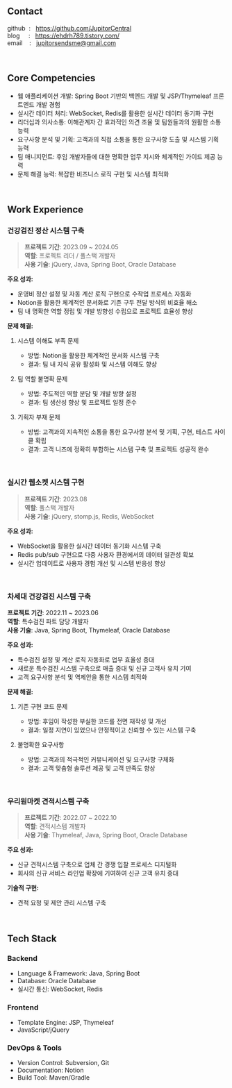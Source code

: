 

##  Contact

github &nbsp;: &nbsp; https://github.com/JupitorCentral <br>
blog  &nbsp;&nbsp;&nbsp; : &nbsp; https://ehdrh789.tistory.com/ <br>
email &nbsp;&nbsp; : &nbsp; jupitorsendsme@gmail.com

<br>

## Core Competencies
- 웹 애플리케이션 개발: Spring Boot 기반의 백엔드 개발 및 JSP/Thymeleaf 프론트엔드 개발 경험
- 실시간 데이터 처리: WebSocket, Redis를 활용한 실시간 데이터 동기화 구현
- 리더십과 의사소통: 이해관계자 간 효과적인 의견 조율 및 팀원들과의 원활한 소통 능력
- 요구사항 분석 및 기획: 고객과의 직접 소통을 통한 요구사항 도출 및 시스템 기획 능력
- 팀 매니지먼트: 후임 개발자들에 대한 명확한 업무 지시와 체계적인 가이드 제공 능력
- 문제 해결 능력: 복잡한 비즈니스 로직 구현 및 시스템 최적화

<br>

## Work Experience

### 건강검진 정산 시스템 구축

 >  **프로젝트 기간**: 2023.09 ~ 2024.05  
 >  **역할**: 프로젝트 리더 / 풀스택 개발자  
 >  **사용 기술**: jQuery, Java, Spring Boot, Oracle Database

**주요 성과:**
- 운영비 정산 설정 및 자동 계산 로직 구현으로 수작업 프로세스 자동화
- Notion을 활용한 체계적인 문서화로 기존 구두 전달 방식의 비효율 해소
- 팀 내 명확한 역할 정립 및 개발 방향성 수립으로 프로젝트 효율성 향상

**문제 해결:**
1. 시스템 이해도 부족 문제
   - 방법: Notion을 활용한 체계적인 문서화 시스템 구축
   - 결과: 팀 내 지식 공유 활성화 및 시스템 이해도 향상

2. 팀 역할 불명확 문제
   - 방법: 주도적인 역할 분담 및 개발 방향 설정
   - 결과: 팀 생산성 향상 및 프로젝트 일정 준수

3. 기획자 부재 문제
   - 방법: 고객과의 지속적인 소통을 통한 요구사항 분석 및 기획, 구현, 테스트 사이클 확립
   - 결과: 고객 니즈에 정확히 부합하는 시스템 구축 및 프로젝트 성공적 완수

<br>

### 실시간 웹소켓 시스템 구현
 >  **프로젝트 기간**: 2023.08  
 >  **역할**: 풀스택 개발자  
 >  **사용 기술**: jQuery, stomp.js, Redis, WebSocket

**주요 성과:**
- WebSocket을 활용한 실시간 데이터 동기화 시스템 구축
- Redis pub/sub 구현으로 다중 사용자 환경에서의 데이터 일관성 확보
- 실시간 업데이트로 사용자 경험 개선 및 시스템 반응성 향상

<br>

### 차세대 건강검진 시스템 구축
**프로젝트 기간**: 2022.11 ~ 2023.06  
**역할**: 특수검진 파트 담당 개발자  
**사용 기술**: Java, Spring Boot, Thymeleaf, Oracle Database

**주요 성과:**
- 특수검진 설정 및 계산 로직 자동화로 업무 효율성 증대
- 새로운 특수검진 시스템 구축으로 매출 증대 및 신규 고객사 유치 기여
- 고객 요구사항 분석 및 역제안을 통한 시스템 최적화

**문제 해결:**
1. 기존 구현 코드 문제
   - 방법: 후임이 작성한 부실한 코드를 전면 재작성 및 개선
   - 결과: 일정 지연이 있었으나 안정적이고 신뢰할 수 있는 시스템 구축

2. 불명확한 요구사항
   - 방법: 고객과의 적극적인 커뮤니케이션 및 요구사항 구체화
   - 결과: 고객 맞춤형 솔루션 제공 및 고객 만족도 향상

<br>

### 우리원마켓 견적시스템 구축
 >  **프로젝트 기간**: 2022.07 ~ 2022.10  
 >  **역할**: 견적시스템 개발자  
 >  **사용 기술**: Thymeleaf, Java, Spring Boot, Oracle Database

**주요 성과:**
- 신규 견적시스템 구축으로 업체 간 경쟁 입찰 프로세스 디지털화
- 회사의 신규 서비스 라인업 확장에 기여하여 신규 고객 유치 증대

**기술적 구현:**
- 견적 요청 및 제안 관리 시스템 구축

<br>


## Tech Stack

### Backend
- Language & Framework: Java, Spring Boot
- Database: Oracle Database
- 실시간 통신: WebSocket, Redis

### Frontend
- Template Engine: JSP, Thymeleaf
- JavaScript/jQuery

### DevOps & Tools
- Version Control: Subversion, Git
- Documentation: Notion
- Build Tool: Maven/Gradle

